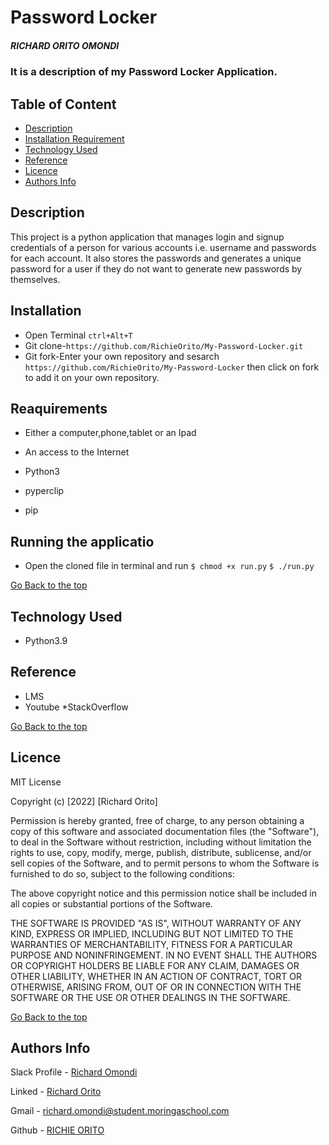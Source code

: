 # Password Locker

##### RICHARD ORITO OMONDI

### It is a description of my Password Locker Application.

## Table of Content

+ [Description](#description)
+ [Installation Requirement](#Installation)
+ [Technology Used](#technology-used)
+ [Reference](#reference)
+ [Licence](#licence)
+ [Authors Info](#author-Info)

## Description
<p>This project is a python application that manages login and signup credentials of a person for various accounts i.e. username and passwords for each account. It also stores the passwords and generates a unique password for a user if they do not want to generate new passwords by themselves.</p>

## Installation

* Open Terminal `ctrl+Alt+T`
* Git clone-`https://github.com/RichieOrito/My-Password-Locker.git`
* Git fork-Enter your own repository and sesarch `https://github.com/RichieOrito/My-Password-Locker` then click on fork to add
it on your own repository.

## Reaquirements
* Either a computer,phone,tablet or an Ipad

* An access to the Internet

* Python3

* pyperclip

* pip

## Running the applicatio 
* Open the cloned file in terminal and run
`$ chmod +x run.py`
`$ ./run.py`

[Go Back to the top](#password-locker)

## Technology Used
* Python3.9


## Reference
* LMS
* Youtube
*StackOverflow


[Go Back to the top](#password-locker)

## Licence

MIT License

Copyright (c) [2022] [Richard Orito]

Permission is hereby granted, free of charge, to any person obtaining a copy
of this software and associated documentation files (the "Software"), to deal
in the Software without restriction, including without limitation the rights
to use, copy, modify, merge, publish, distribute, sublicense, and/or sell
copies of the Software, and to permit persons to whom the Software is
furnished to do so, subject to the following conditions:

The above copyright notice and this permission notice shall be included in all
copies or substantial portions of the Software.

THE SOFTWARE IS PROVIDED "AS IS", WITHOUT WARRANTY OF ANY KIND, EXPRESS OR
IMPLIED, INCLUDING BUT NOT LIMITED TO THE WARRANTIES OF MERCHANTABILITY,
FITNESS FOR A PARTICULAR PURPOSE AND NONINFRINGEMENT. IN NO EVENT SHALL THE
AUTHORS OR COPYRIGHT HOLDERS BE LIABLE FOR ANY CLAIM, DAMAGES OR OTHER
LIABILITY, WHETHER IN AN ACTION OF CONTRACT, TORT OR OTHERWISE, ARISING FROM,
OUT OF OR IN CONNECTION WITH THE SOFTWARE OR THE USE OR OTHER DEALINGS IN THE
SOFTWARE.

[Go Back to the top](#akan-name)

## Authors Info

Slack Profile - [Richard Omondi](https://app.slack.com/client/T0101L740P4/C010GLANY3A/user_profile/U02EZFHEJUA)

Linked - [Richard Orito](https://www.linkedin.com/in/richie-orito/)

Gmail - [richard.omondi@student.moringaschool.com]()

Github - [RICHIE ORITO](https://github.com/RichieOrito)

